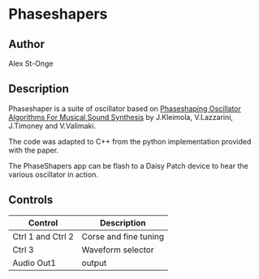 # Phaseshapers

## Author

Alex St-Onge

## Description

Phaseshaper is a suite of oscillator based on [Phaseshaping Oscillator Algorithms For Musical Sound Synthesis](https://mural.maynoothuniversity.ie/4100/1/SMC2010.pdf)
by J.Kleimola, V.Lazzarini, J.Timoney and V.Valimaki.

The code was adapted to C++ from the python implementation provided with the paper.

The PhaseShapers app can be flash to a Daisy Patch device to hear the various oscillator in  action.

## Controls

| Control | Description |
| --- | --- |
| Ctrl 1 and Ctrl 2 | Corse and fine tuning |
| Ctrl 3 | Waveform selector |
| Audio Out1 | output |